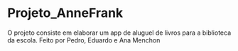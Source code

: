 # Projeto_AnneFrank
O projeto consiste em elaborar um app de aluguel de livros para a biblioteca da escola. Feito por Pedro, Eduardo e Ana Menchon

